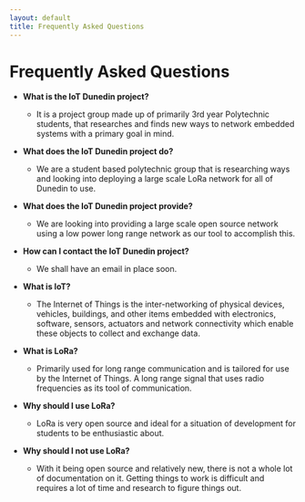 ```yaml
---
layout: default
title: Frequently Asked Questions
---
```


# Frequently Asked Questions


* **What is the IoT Dunedin project?** 

  + It is a project group made up of primarily 3rd year Polytechnic students, that researches and finds new ways to network embedded systems with a primary goal in mind.
* **What does the IoT Dunedin project do?** 

  + We are a student based polytechnic group that is researching ways and looking into deploying a large scale LoRa network for all of Dunedin to use.

  
* **What does the IoT Dunedin project provide?** 

  + We are looking into providing a large scale open source network using a low power long range network as our tool to accomplish this.
* **How can I contact the IoT Dunedin project?** 

  + We shall have an email in place soon.
* **What is IoT?** 

  + The Internet of Things is the inter-networking of physical devices, vehicles, buildings, and other items embedded with electronics, software, sensors, actuators and network connectivity which enable these objects to collect and exchange data.
* **What is LoRa?** 

  + Primarily used for long range communication and is tailored for use by the Internet of Things. A long range signal that uses radio frequencies as its tool of communication.
* **Why should I use LoRa?** 

  + LoRa is very open source and ideal for a situation of development for students to be enthusiastic about.
* **Why should I not use LoRa?** 

  + With it being open source and relatively new, there is not a whole lot of documentation on it. Getting things to work is difficult and requires a lot of time and research to figure things out.
  